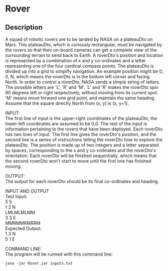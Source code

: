 # Rover

## Description

A squad of robotic rovers are to be landed by NASA on a plateauDto on Mars.
This plateauDto, which is curiously rectangular, must be navigated by the
rovers so that their on-board cameras can get a complete view of the
surrounding terrain to send back to Earth.
A roverDto's position and location is represented by a combination of x and y
co-ordinates and a letter representing one of the four cardinal compass
points. The plateauDto is divided up into a grid to simplify navigation. An
example position might be 0, 0, N, which means the roverDto is in the bottom
left corner and facing North.
In order to control a roverDto, NASA sends a simple string of letters. The
possible letters are 'L', 'R' and 'M'. 'L' and 'R' makes the roverDto spin 90
degrees left or right respectively, without moving from its current spot.
'M' means move forward one grid point, and maintain the same heading.
Assume that the square directly North from (x, y) is (x, y+1).

INPUT:
<br>The first line of input is the upper-right coordinates of the plateauDto, the
lower-left coordinates are assumed to be 0,0.
The rest of the input is information pertaining to the rovers that have
been deployed. Each roverDto has two lines of input. The first line gives the
roverDto's position, and the second line is a series of instructions telling
the roverDto how to explore the plateauDto.
The position is made up of two integers and a letter separated by spaces,
corresponding to the x and y co-ordinates and the roverDto's orientation.
Each roverDto will be finished sequentially, which means that the second roverDto
won't start to move until the first one has finished moving.

OUTPUT:
<br>The output for each roverDto should be its final co-ordinates and heading.

INPUT AND OUTPUT
<br>Test Input:
<br>5 5
<br>1 2 N
<br>LMLMLMLMM
<br>3 3 E
<br>MMRMMRMRRM
<br>Expected Output:
<br>1 3 N
<br>5 1 E

COMMAND LINE:
<br>The program will be runned with this command line:

 	java -jar Rover.jar inputs.txt
